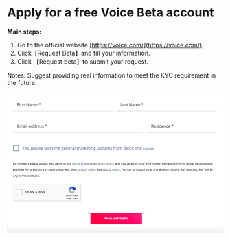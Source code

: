 # Apply for a free Voice Beta account

**Main steps:**

1. Go to the official website [https://voice.com/](https://voice.com/)
2. Click【Request Beta】and fill your information.&#x20;
3. Click 【Request beta】to submit your request.

Notes: Suggest providing real information to meet the KYC requirement in the future.

![](<../../.gitbook/assets/image (4) (2).png>)
